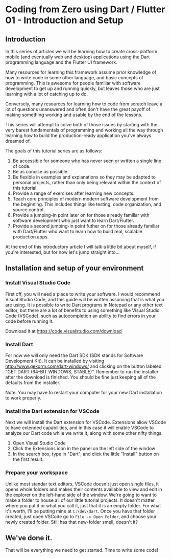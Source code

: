 # Coding from Zero using Dart / Flutter 01 - Introduction and Setup

## Introduction

In this series of articles we will be learning how to create cross-platform mobile (and eventually web and desktop) applications using the Dart programming language and the Flutter UI framework.

Many resources for learning this framework assume prior knowledge of how to write code in some other language, and basic concepts of programming. This is awesome for people familiar with software development to get up and running quickly, but leaves those who are just learning with a lot of catching up to do.

Conversely, many resources for learning how to code from scratch leave a lot of questions unanswered and often don't have the great payoff of making something working and usable by the end of the lessons.

This series will attempt to solve both of those issues by starting with the very barest fundamentals of programming and working all the way through learning how to build the production-ready application you've always dreamed of.

The goals of this tutorial series are as follows:

1. Be accessible for someone who has never seen or written a single line of code.
2. Be as concise as possible.
3. Be flexible in examples and explanations so they may be adapted to personal projects, rather than only being relevant within the context of this tutorial.
4. Provide a range of exercises after learning new concepts.
5. Teach core principles of modern modern software development from the beginning. This includes things like testing, code organization, and source control.
6. Provide a jumping-in point later on for those already familiar with software development who just want to learn Dart/Flutter.
7. Provide a second jumping-in point futher on for those already familiar with Dart/Flutter who want to learn how to build real, scalable production apps.

At the end of this introductory article I will talk a little bit about myself, if you're interested, but for now let's jump straight into...

## Installation and setup of your environment

### Install Visual Studio Code

First off, you will need a place to write your software. I would recommend Visual Studio Code, and this guide will be written assuming that is what you are using. It is possible to write Dart programs in Notepad or any other text editor, but there are a lot of benefits to using something like Visual Studio Code (VSCode), such as autocompletion an ability to find errors in your code before running it.

Download it at https://code.visualstudio.com/download

### Install Dart

For now we will only need the Dart SDK (SDK stands for Software Development Kit). It can be installed by visiting http://www.gekorm.com/dart-windows/ and clicking on the button labeled "GET DART (64-BIT WINDOWS, STABLE)". Remember to run the installer after the download is finished. You should be fine just keeping all of the defaults from the installer.

Note: You may have to restart your computer for your new Dart installation to work properly.

### Install the Dart extension for VSCode

Next we will install the Dart extension for VSCode. Extensions allow VSCode to have extended capabilities, and in this case it will enable VSCode to analyze our Dart code while we write it, along with some other nifty things.

1. Open Visual Studio Code
2. Click the Extensions icon in the panel on the left side of the window
3. In the search box, type in "Dart", and click the little "Install" button on the first result.

### Prepare your workspace

Unlike most standar text editors, VSCode doesn't just open single files, it opens whole folders and makes their contents available to view and edit in the explorer on the left-hand side of the window. We're going to want to make a folder to house all of our little tutorial projects. It doesn't matter where you put it or what you call it, just that it is an empty folder. For what it's worth, I'll be putting mine at `C:\dev\dart`. Once you have that folder created, just open VSCode go to `File -> Open Folder`, and choose your newly created folder. Still has that new-folder smell, doesn't it?

## We've done it.

That will be everything we need to get started. Time to write some code!
